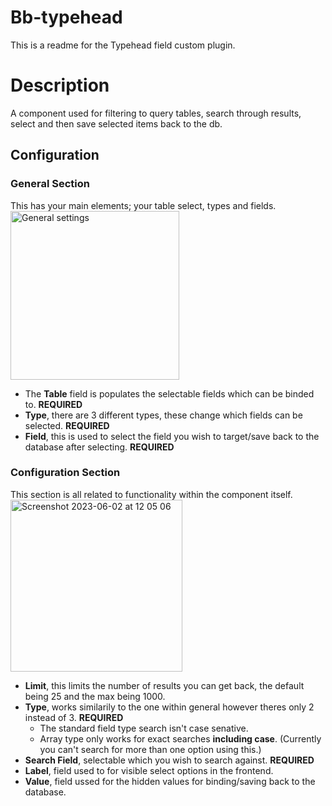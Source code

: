 # Bb-typehead
This is a readme for the Typehead field custom plugin.

# Description
A component used for filtering to query tables, search through results, select and then save selected items back to the db.

## Configuration

### General Section
This has your main elements; your table select, types and fields.\
<img width="270" alt="General settings" src="https://github.com/ConorWebb96/bb-typehead/assets/126772285/c62f41c6-e3d4-47f3-89df-1feea5143686">
* The **Table** field is populates the selectable fields which can be binded to. **REQUIRED**
* **Type**, there are 3 different types, these change which fields can be selected. **REQUIRED**
* **Field**, this is used to select the field you wish to target/save back to the database after selecting. **REQUIRED**

### Configuration Section
This section is all related to functionality within the component itself.\
<img width="275" alt="Screenshot 2023-06-02 at 12 05 06" src="https://github.com/ConorWebb96/bb-typehead/assets/126772285/072d9baf-95fd-4f40-b703-b7afe2cb6332">
* **Limit**, this limits the number of results you can get back, the default being 25 and the max being 1000.
* **Type**, works similarily to the one within general however theres only 2 instead of 3. **REQUIRED**
  * The standard field type search isn't case senative.
  * Array type only works for exact searches **including case**. (Currently you can't search for more than one option using this.)  
* **Search Field**, selectable which you wish to search against. **REQUIRED**
* **Label**, field used to for visible select options in the frontend.
* **Value**, field ussed for the hidden values for binding/saving back to the database.
